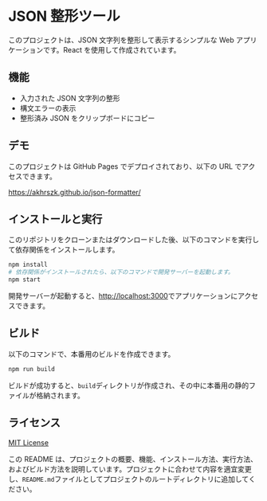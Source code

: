 # JSON 整形ツール

このプロジェクトは、JSON 文字列を整形して表示するシンプルな Web アプリケーションです。React を使用して作成されています。

## 機能

- 入力された JSON 文字列の整形
- 構文エラーの表示
- 整形済み JSON をクリップボードにコピー

## デモ

このプロジェクトは GitHub Pages でデプロイされており、以下の URL でアクセスできます。

https://akhrszk.github.io/json-formatter/

## インストールと実行

このリポジトリをクローンまたはダウンロードした後、以下のコマンドを実行して依存関係をインストールします。

```bash
npm install
# 依存関係がインストールされたら、以下のコマンドで開発サーバーを起動します。
npm start
```

開発サーバーが起動すると、[http://localhost:3000](http://localhost:3000)でアプリケーションにアクセスできます。

## ビルド

以下のコマンドで、本番用のビルドを作成できます。

```bash
npm run build
```

ビルドが成功すると、`build`ディレクトリが作成され、その中に本番用の静的ファイルが格納されます。

## ライセンス

[MIT License](https://chat.openai.com/chat/LICENSE)

この README は、プロジェクトの概要、機能、インストール方法、実行方法、およびビルド方法を説明しています。プロジェクトに合わせて内容を適宜変更し、`README.md`ファイルとしてプロジェクトのルートディレクトリに追加してください。
